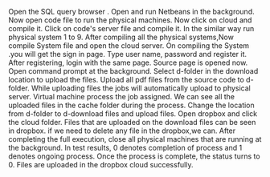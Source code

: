 Open the SQL query browser .
Open and run Netbeans in the background.
Now open code file to run the physical machines.
Now click on cloud and compile it.
Click on code's server file and compile it.
In the similar way run physical system 1 to 9.
After compiling all the physical systems,Now compile System file and open the cloud server.
On compiling the System .you will get the sign in page.
Type user name, password  and register it.
After registering, login with the same page.
Source page is opened now.
Open command prompt at the background.
Select d-folder in the download location to upload the files.
Upload all pdf files from the source code to d-folder.
While uploading files the jobs will automatically upload to physical server.
Virtual machine process the job assigned.
We can see all the uploaded files in the cache folder during the process.
Change the location from d-folder to d-download files and upload files.
Open dropbox and click the cloud folder.
Files that are uploaded on the download files can be seen in dropbox.
if we need to delete any file in the dropbox,we can.
After completing the full execution, close all physical machines that are running at the background.
In test results, 0 denotes completion of process and 1 denotes ongoing process.
Once the process is complete, the status turns to 0.
Files are uploaded in the dropbox cloud successfully.
